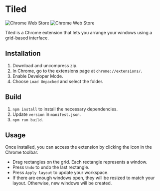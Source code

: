# Tiled

![Chrome Web Store](https://img.shields.io/chrome-web-store/v/epebbpgbdaoolneajfaccpgckebbbjfo)
![Chrome Web Store](https://img.shields.io/chrome-web-store/users/epebbpgbdaoolneajfaccpgckebbbjfo)

Tiled is a Chrome extension that lets you arrange your windows using a grid-based interface.

## Installation

1. Download and uncompress zip.
2. In Chrome, go to the extensions page at `chrome://extensions/`.
3. Enable Developer Mode.
4. Choose `Load Unpacked` and select the folder.

## Build

1. `npm install` to install the necessary dependencies.
2. Update `version` in `manifest.json`.
3. `npm run build`.

## Usage

Once installed, you can access the extension by clicking the icon in the Chrome toolbar.

- Drag rectangles on the grid. Each rectangle represents a window.
- Press `Undo` to undo the last rectangle.
- Press `Apply layout` to update your workspace.
- If there are enough windows open, they will be resized to match your layout. Otherwise, new windows will be created.